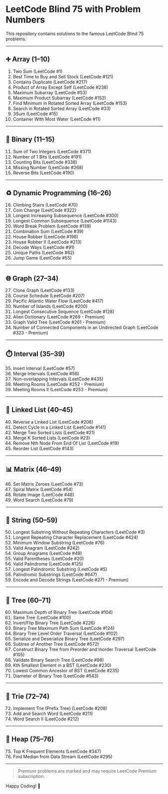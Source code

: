 # LeetCode Blind 75 with Problem Numbers

This repository contains solutions to the famous LeetCode Blind 75 problems.

---

## ➕ Array (1–10)

1. Two Sum (LeetCode #1)
2. Best Time to Buy and Sell Stock (LeetCode #121)
3. Contains Duplicate (LeetCode #217)
4. Product of Array Except Self (LeetCode #238)
5. Maximum Subarray (LeetCode #53)
6. Maximum Product Subarray (LeetCode #152)
7. Find Minimum in Rotated Sorted Array (LeetCode #153)
8. Search in Rotated Sorted Array (LeetCode #33)
9. 3Sum (LeetCode #15)
10. Container With Most Water (LeetCode #11)

---

## 🧠 Binary (11–15)

11. Sum of Two Integers (LeetCode #371)
12. Number of 1 Bits (LeetCode #191)
13. Counting Bits (LeetCode #338)
14. Missing Number (LeetCode #268)
15. Reverse Bits (LeetCode #190)

---

## ♻️ Dynamic Programming (16–26)

16. Climbing Stairs (LeetCode #70)
17. Coin Change (LeetCode #322)
18. Longest Increasing Subsequence (LeetCode #300)
19. Longest Common Subsequence (LeetCode #1143)
20. Word Break Problem (LeetCode #139)
21. Combination Sum (LeetCode #39)
22. House Robber (LeetCode #198)
23. House Robber II (LeetCode #213)
24. Decode Ways (LeetCode #91)
25. Unique Paths (LeetCode #62)
26. Jump Game (LeetCode #55)

---

## 🌐 Graph (27–34)

27. Clone Graph (LeetCode #133)
28. Course Schedule (LeetCode #207)
29. Pacific Atlantic Water Flow (LeetCode #417)
30. Number of Islands (LeetCode #200)
31. Longest Consecutive Sequence (LeetCode #128)
32. Alien Dictionary (LeetCode #269 - Premium)
33. Graph Valid Tree (LeetCode #261 - Premium)
34. Number of Connected Components in an Undirected Graph (LeetCode #323 - Premium)

---

## ⏱️ Interval (35–39)

35. Insert Interval (LeetCode #57)
36. Merge Intervals (LeetCode #56)
37. Non-overlapping Intervals (LeetCode #435)
38. Meeting Rooms (LeetCode #252 - Premium)
39. Meeting Rooms II (LeetCode #253 - Premium)

---

## 🧵 Linked List (40–45)

40. Reverse a Linked List (LeetCode #206)
41. Detect Cycle in a Linked List (LeetCode #141)
42. Merge Two Sorted Lists (LeetCode #21)
43. Merge K Sorted Lists (LeetCode #23)
44. Remove Nth Node From End Of List (LeetCode #19)
45. Reorder List (LeetCode #143)

---

## 📊 Matrix (46–49)

46. Set Matrix Zeroes (LeetCode #73)
47. Spiral Matrix (LeetCode #54)
48. Rotate Image (LeetCode #48)
49. Word Search (LeetCode #79)

---

## 🧵 String (50–59)

50. Longest Substring Without Repeating Characters (LeetCode #3)
51. Longest Repeating Character Replacement (LeetCode #424)
52. Minimum Window Substring (LeetCode #76)
53. Valid Anagram (LeetCode #242)
54. Group Anagrams (LeetCode #49)
55. Valid Parentheses (LeetCode #20)
56. Valid Palindrome (LeetCode #125)
57. Longest Palindromic Substring (LeetCode #5)
58. Palindromic Substrings (LeetCode #647)
59. Encode and Decode Strings (LeetCode #271 - Premium)

---

## 🌳 Tree (60–71)

60. Maximum Depth of Binary Tree (LeetCode #104)
61. Same Tree (LeetCode #100)
62. Invert/Flip Binary Tree (LeetCode #226)
63. Binary Tree Maximum Path Sum (LeetCode #124)
64. Binary Tree Level Order Traversal (LeetCode #102)
65. Serialize and Deserialize Binary Tree (LeetCode #297)
66. Subtree of Another Tree (LeetCode #572)
67. Construct Binary Tree from Preorder and Inorder Traversal (LeetCode #105)
68. Validate Binary Search Tree (LeetCode #98)
69. Kth Smallest Element in a BST (LeetCode #230)
70. Lowest Common Ancestor of BST (LeetCode #235)
71. Diameter of Binary Tree (LeetCode #543)

---

## 🧩 Trie (72–74)

72. Implement Trie (Prefix Tree) (LeetCode #208)
73. Add and Search Word (LeetCode #211)
74. Word Search II (LeetCode #212)

---

## 🧰 Heap (75–76)

75. Top K Frequent Elements (LeetCode #347)
76. Find Median from Data Stream (LeetCode #295)

---

> Premium problems are marked and may require LeetCode Premium subscription.

Happy Coding! 🚀
